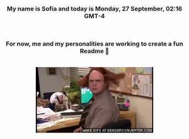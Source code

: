 


<div align="center">
<h3 >My name is Sofia and today is Monday, 27 September, 02:16 GMT-4</h3><br>
<h3 >For now, me and my personalities are working to create a fun Readme 👋
</h3><br>
<img src='img/dwight.gif' alt='working...'/>
</div>

